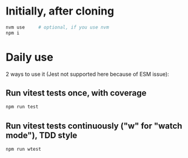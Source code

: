 # Initially, after cloning

``` Bash
nvm use     # optional, if you use nvm
npm i
```

# Daily use

2 ways to use it (Jest not supported here because of ESM issue):

## Run vitest tests once, with coverage

``` Bash
npm run test
```

## Run vitest tests continuously ("w" for "watch mode"), TDD style

``` Bash
npm run wtest
```
